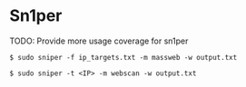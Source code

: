 # Sn1per

TODO: Provide more usage coverage for sn1per

`$ sudo sniper -f ip_targets.txt -m massweb -w output.txt`

`$ sudo sniper -t <IP> -m webscan -w output.txt`